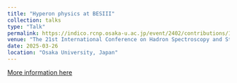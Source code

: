 ```yaml
---
title: "Hyperon physics at BESIII"
collection: talks
type: "Talk"
permalink: https://indico.rcnp.osaka-u.ac.jp/event/2402/contributions/14887/
venue: "The 21st International Conference on Hadron Spectroscopy and Structure, Toyonaka Campus"
date: 2025-03-26
location: "Osaka University, Japan"
---
```

[More information here](https://indico.cern.ch/event/1205625/contributions/5754609/)
<!-- This is a description of your talk, which is a markdown files that can be all markdown-ified like any other post. Yay markdown! -->

